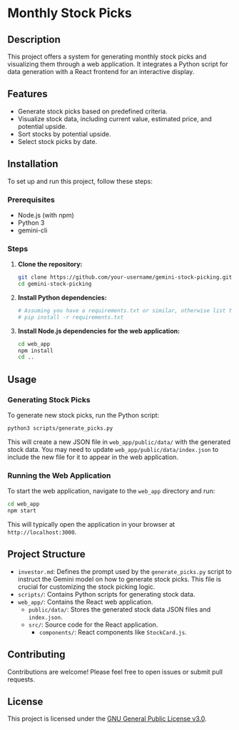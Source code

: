 # Monthly Stock Picks

## Description

This project offers a system for generating monthly stock picks and visualizing them through a web application. It integrates a Python script for data generation with a React frontend for an interactive display.

## Features

- Generate stock picks based on predefined criteria.
- Visualize stock data, including current value, estimated price, and potential upside.
- Sort stocks by potential upside.
- Select stock picks by date.

## Installation

To set up and run this project, follow these steps:

### Prerequisites

- Node.js (with npm)
- Python 3
- gemini-cli

### Steps

1.  **Clone the repository:**

    ```bash
    git clone https://github.com/your-username/gemini-stock-picking.git
    cd gemini-stock-picking
    ```

2.  **Install Python dependencies:**

    ```bash
    # Assuming you have a requirements.txt or similar, otherwise list them here
    # pip install -r requirements.txt
    ```

3.  **Install Node.js dependencies for the web application:**

    ```bash
    cd web_app
    npm install
    cd ..
    ```

## Usage

### Generating Stock Picks

To generate new stock picks, run the Python script:

```bash
python3 scripts/generate_picks.py
```

This will create a new JSON file in `web_app/public/data/` with the generated stock data. You may need to update `web_app/public/data/index.json` to include the new file for it to appear in the web application.

### Running the Web Application

To start the web application, navigate to the `web_app` directory and run:

```bash
cd web_app
npm start
```

This will typically open the application in your browser at `http://localhost:3000`.

## Project Structure

- `investor.md`: Defines the prompt used by the `generate_picks.py` script to instruct the Gemini model on how to generate stock picks. This file is crucial for customizing the stock picking logic.
- `scripts/`: Contains Python scripts for generating stock data.
- `web_app/`: Contains the React web application.
  - `public/data/`: Stores the generated stock data JSON files and `index.json`.
  - `src/`: Source code for the React application.
    - `components/`: React components like `StockCard.js`.

## Contributing

Contributions are welcome! Please feel free to open issues or submit pull requests.

## License

This project is licensed under the [GNU General Public License v3.0](LICENSE).